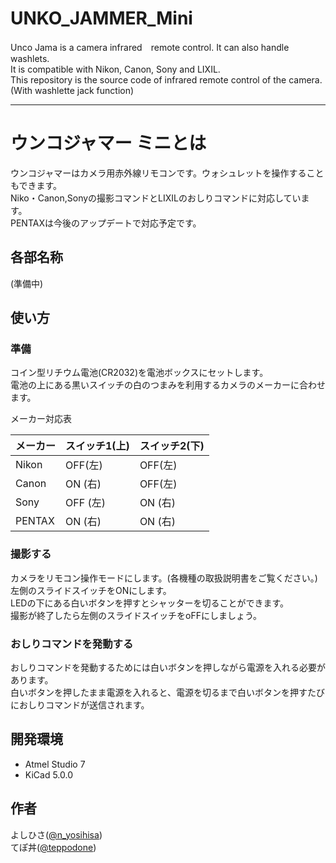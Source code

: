 # UNKO_JAMMER_Mini
Unco Jama is a camera infrared　remote control. It can also handle washlets.  
It is compatible with Nikon, Canon, Sony and LIXIL.  
This repository is the source code of infrared remote control of the camera. (With washlette jack function)

---  

# ウンコジャマー ミニとは
ウンコジャマーはカメラ用赤外線リモコンです。ウォシュレットを操作することもできます。  
Niko・Canon,Sonyの撮影コマンドとLIXILのおしりコマンドに対応しています。  
PENTAXは今後のアップデートで対応予定です。  

## 各部名称  
(準備中)  

## 使い方
### 準備 
コイン型リチウム電池(CR2032)を電池ボックスにセットします。  
電池の上にある黒いスイッチの白のつまみを利用するカメラのメーカーに合わせます。  

メーカー対応表  

|メーカー  |スイッチ1(上)  |スイッチ2(下)  |
|---|---|---|
|Nikon  |OFF(左)  |OFF(左)  |
|Canon  |ON (右)  |OFF(左)  |
|Sony   |OFF (左) |ON (右)  |
|PENTAX |ON (右)  |ON (右)  |
  
  
### 撮影する
カメラをリモコン操作モードにします。(各機種の取扱説明書をご覧ください。)  
左側のスライドスイッチをONにします。  
LEDの下にある白いボタンを押すとシャッターを切ることができます。  
撮影が終了したら左側のスライドスイッチをoFFにしましょう。  

### おしりコマンドを発動する
おしりコマンドを発動するためには白いボタンを押しながら電源を入れる必要があります。  
白いボタンを押したまま電源を入れると、電源を切るまで白いボタンを押すたびにおしりコマンドが送信されます。


## 開発環境
- Atmel Studio 7
- KiCad 5.0.0
## 作者
よしひさ([@n_yosihisa](https://twitter.com/n_yosihisa))  
てぽ丼([@teppodone](https://twitter.com/teppodone))  

